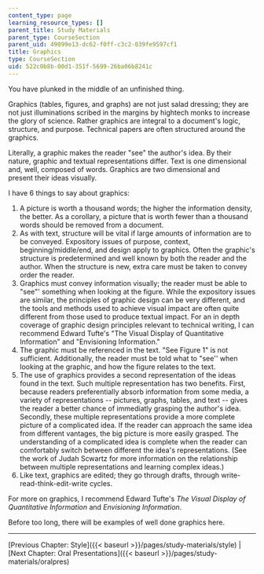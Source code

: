 ```yaml
---
content_type: page
learning_resource_types: []
parent_title: Study Materials
parent_type: CourseSection
parent_uid: 49099e13-dc62-f0ff-c3c2-039fe9597cf1
title: Graphics
type: CourseSection
uid: 522c0b8b-00d1-351f-5699-26ba06b8241c
---
```


You have plunked in the middle of an unfinished thing.

Graphics (tables, figures, and graphs) are not just salad dressing; they are not just illuminations scribed in the margins by hightech monks to increase the glory of science. Rather graphics are integral to a document's logic, structure, and purpose. Technical papers are often structured around the graphics.

Literally, a graphic makes the reader "see" the author's idea. By their nature, graphic and textual representations differ. Text is one dimensional and, well, composed of words. Graphics are two dimensional and present their ideas visually.

I have 6 things to say about graphics:

1.  A picture is worth a thousand words; the higher the information density, the better. As a corollary, a picture that is worth fewer than a thousand words should be removed from a document.
2.  As with text, structure will be vital if large amounts of information are to be conveyed. Expository issues of purpose, context, beginning/middle/end, and design apply to graphics. Often the graphic's structure is predetermined and well known by both the reader and the author. When the structure is new, extra care must be taken to convey order the reader.
3.  Graphics must convey information visually; the reader must be able to "see"' something when looking at the figure. While the expository issues are similar, the principles of graphic design can be very different, and the tools and methods used to achieve visual impact are often quite different from those used to produce textual impact. For an in depth coverage of graphic design principles relevant to technical writing, I can recommend Edward Tufte's "The Visual Display of Quantitative Information" and "Envisioning Information."
4.  The graphic must be referenced in the text. "See Figure 1" is not sufficient. Additionally, the reader must be told what to "see'' when looking at the graphic, and how the figure relates to the text.
5.  The use of graphics provides a second representation of the ideas found in the text. Such multiple representation has two benefits. First, because readers preferentially absorb information from some media, a variety of representations -- pictures, graphs, tables, and text -- gives the reader a better chance of immediatly grasping the author's idea. Secondly, these multiple representations provide a more complete picture of a complicated idea. If the reader can approach the same idea from different vantages, the big picture is more easily grasped. The understanding of a complicated idea is complete when the reader can comfortably switch between different the idea's representations. (See the work of Judah Scwartz for more information on the relationship between multiple representations and learning complex ideas.)
6.  Like text, graphics are edited; they go through drafts, through write-read-think-edit-write cycles.

For more on graphics, I recommend Edward Tufte's _The Visual Display of Quantitative Information_ and _Envisioning Information_.

Before too long, there will be examples of well done graphics here.

* * *

[Previous Chapter: Style]({{< baseurl >}}/pages/study-materials/style) | [Next Chapter: Oral Presentations]({{< baseurl >}}/pages/study-materials/oralpres)